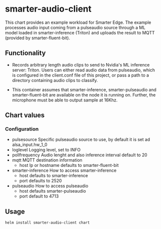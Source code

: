 # smarter-audio-client

This chart provides an example workload for Smarter Edge. The example processes audio input coming from a pulseaudio source through a ML model loaded in smarter-inference (Triton) and uploads the result to MQTT (provided by smarter-fluent-bit).

## Functionality
- Records arbitrary length audio clips to send to Nvidia's ML inference server: Triton. Users can either read audio data from pulseaudio, which is configured in the client.conf file of this project, or pass a path to a directory containing audio clips to classify.

- This container assumes that smarter-inference, smarter-pulseaudio and smarter-fluent-bit  are available on the node it is running on. Further, the microphone must be able to output sample at 16Khz. 

## Chart values

### Configuration

* pulsesource
  Specific pulseaudio source to use, by default it is set ad  alsa_input.hw_1_0
* loglevel
  Logging level, set to INFO
* pollfrequency
  Audio lenght and also inference interval default to 20
* mqtt
  MQTT destination information
  * host
    Ip or hostname defaults to smarter-fluent-bit
* smarter-inference
  How to access smarter-inference
  * host
    defaults to smarter-inference
  * port
    defaults to 2520
* pulseaudio
  How to access pulseaudio
  * host
    defaults smarter-pulseaudio
  * port
    default to 4713

## Usage

```
helm install smarter-audio-client chart
```

